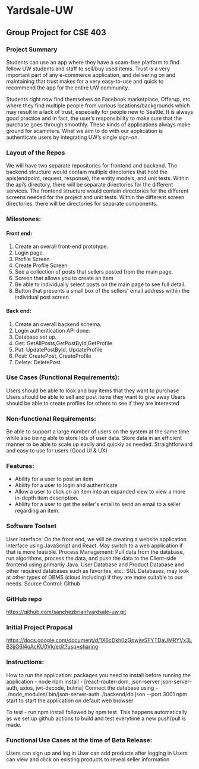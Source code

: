 # Yardsale-UW
## Group Project for CSE 403

### Project Summary
Students can use an app where they have a scam-free platform to find fellow UW students and staff to sell/buy used items. Trust is a very important part of any e-commerce application, and delivering on and maintaining that trust makes for a very easy-to-use and quick to recommend the app for the entire UW community.

Students right now find themselves on Facebook marketplace, Offerup, etc. where they find multiple people from various locations/backgrounds which may result in a lack of trust, especially for people new to Seattle. It is always good practice and in fact, the user’s responsibility to make sure that the purchase goes through smoothly. These kinds of applications always make ground for scammers. What we aim to do with our application is authenticate users by integrating UW’s single sign-on.

### Layout of the Repos
We will have two separate repositories for frontend and backend. The backend structure would contain multiple directories that hold the apis(endpoint, request, response), the entity models, and unit tests. Within the api’s directory, there will be separate directories for the different services. The frontend structure would contain directories for the different screens needed for the project and unit tests. Within the different screen directories, there will be directories for separate components.

### Milestones:
#### Front end:
1. Create an overall front-end prototype.
2. Login page.
3. Profile Screen
4. Create Profile Screen
5. See a collection of posts that sellers posted from the main page.
6. Screen that allows you to create an item
7. Be able to individually select posts on the main page to see full detail.
8. Button that presents a small box of the sellers' email address within the individual post screen

#### Back end:
1. Create an overall backend schema.
2. Login authentication API done.
3. Database set up.
4. Get: GetAllPosts,GetPostById,GetProfile
5. Put: UpdatePostById, UpdateProfile
6. Post: CreatePost, CreateProfile
7. Delete: DeletePost


### Use Cases (Functional Requirements):
Users should be able to look and buy items that they want to purchase
Users should be able to sell and post items they want to give away
Users should be able to create profiles for others to see if they are interested

### Non-functional Requirements:
Be able to support a large number of users on the system at the same time while also being able to store lots of user data.
Store data in an efficient manner to be able to scale up easily and quickly as needed.
Straightforward and easy to use for users (Good UI & UX)

### Features:
* Ability for a user to post an item
* Ability for a user to login and authenticate
* Allow a user to click on an item into an expanded view to view a more in-depth item description.
* Ability for a user to get the seller's email to send an email to a seller regarding an item.

### Software Toolset
User Interface: On the front end, we will be creating a website application interface using JavaScript and React. May switch to a web application if that is more feasible.
Process Management: Pull data from the database, run algorithms, process the data, and push the data to the Client-side frontend using primarily Java.
User Database and Product Database and other required databases such as favorites, etc.: SQL Databases, may look at other types of DBMS (cloud including) if they are more suitable to our needs.
Source Control: Github

### GitHub repo
https://github.com/sanchezbrian/yardsale-uw.git

### Initial Project Proposal
https://docs.google.com/document/d/1X6cDkh0zGpwjwSFYTDaUMRYVx3LB3jjG6I4oAcKU0Vk/edit?usp=sharing


### Instructions:
How to run the application:
  packages you need to install before running the application - node
  npm install - [react-router-dom, json-server json-server-auth, axios, jwt-decode, bulma]
  Connect the database using - ./node_modules/.bin/json-server-auth ./backend/db.json --port 3001
  npm start to start the application on default web browser

  To test - run npm install followed by npm test. This happens automatically as we set up github actions
  to build and test everytime a new push/pull is made.

### Functional Use Cases at the time of Beta Release:
Users can sign up and log in
User can add products after logging in
Users can view and click on existing products to reveal seller information


